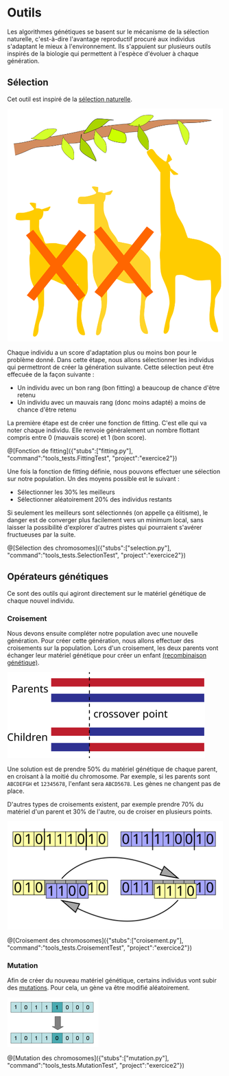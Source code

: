 # Outils
Les algorithmes génétiques se basent sur le mécanisme de la sélection naturelle, c'est-à-dire l'avantage reproductif procuré aux individus s'adaptant le mieux à l'environnement.
Ils s'appuient sur plusieurs outils inspirés de la biologie qui permettent à l'espèce d'évoluer à chaque génération.

## Sélection
Cet outil est inspiré de la [sélection naturelle](https://fr.wikipedia.org/wiki/Sélection_naturelle).

![Les girafes qui peuvent manger des feuilles plus hautes survivent mieux](/img/Selection.svg "Les girafes qui peuvent manger des feuilles plus hautes survivent mieux")

Chaque individu a un score d'adaptation plus ou moins bon pour le problème donné.
Dans cette étape, nous allons sélectionner les individus qui permettront de créer la génération suivante.
Cette sélection peut être effecuée de la façon suivante :
 * Un individu avec un bon rang (bon fitting) a beaucoup de chance d'être retenu
 * Un individu avec un mauvais rang (donc moins adapté) a moins de chance d'être retenu
 
La première étape est de créer une fonction de fitting. C'est elle qui va noter chaque individu. Elle renvoie généralement un nombre flottant compris entre 0 (mauvais score) et 1 (bon score).

@[Fonction de fitting]({"stubs":["fitting.py"], "command":"tools_tests.FittingTest", "project":"exercice2"})

Une fois la fonction de fitting définie, nous pouvons effectuer une sélection sur notre population.
Un des moyens possible est le suivant :
 * Sélectionner les 30% les meilleurs
 * Sélectionner aléatoirement 20% des individus restants

Si seulement les meilleurs sont sélectionnés (on appelle ça élitisme), le danger est de converger plus facilement vers un minimum local, sans laisser la possibilité d'explorer d'autres pistes qui pourraient s'avérer fructueuses par la suite.

@[Sélection des chromosomes]({"stubs":["selection.py"], "command":"tools_tests.SelectionTest", "project":"exercice2"})

## Opérateurs génétiques
Ce sont des outils qui agiront directement sur le matériel génétique de chaque nouvel individu.
### Croisement
Nous devons ensuite compléter notre population avec une nouvelle génération.
Pour créer cette génération, nous allons effectuer des croisements sur la population.
Lors d'un croisement, les deux parents vont échanger leur matériel génétique pour créer un enfant [(recombinaison génétique)](https://fr.wikipedia.org/wiki/Recombinaison_génétique).

![Croisement entre deux chromosomes](/img/OnePointCrossover.svg "Croisement entre deux chromosomes")

Une solution est de prendre 50% du matériel génétique de chaque parent, en croisant à la moitié du chromosome.
Par exemple, si les parents sont `ABCDEFGH` et `12345678`, l'enfant sera `ABCD5678`.
Les gènes ne changent pas de place.

D'autres types de croisements existent, par exemple prendre 70% du matériel d'un parent et 30% de l'autre, ou de croiser en plusieurs points.

![Croisement en deux points](/img/Computational.science.Genetic.algorithm.Crossover.Two.Point.svg "Croisement en deux points")

@[Croisement des chromosomes]({"stubs":["croisement.py"], "command":"tools_tests.CroisementTest", "project":"exercice2"})

### Mutation
Afin de créer du nouveau matériel génétique, certains individus vont subir des [mutations](https://fr.wikipedia.org/wiki/Mutation_(génétique)).
Pour cela, un gène va être modifié aléatoirement.

![Mutation d'un gène](/img/mutation.png "Mutation d'un gène")

@[Mutation des chromosomes]({"stubs":["mutation.py"], "command":"tools_tests.MutationTest", "project":"exercice2"})